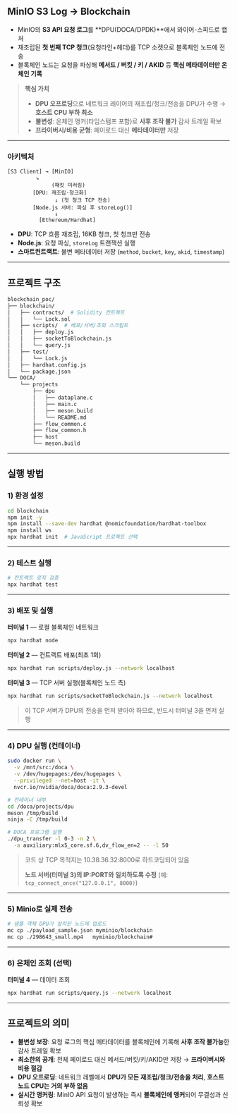 ## MinIO S3 Log → Blockchain

- MinIO의 **S3 API 요청 로그**를 **DPU(DOCA/DPDK)**에서 와이어-스피드로 캡처
- 재조립된 **첫 번째 TCP 청크**(요청라인+헤더)를 TCP 소켓으로 블록체인 노드에 전송
- 블록체인 노드는 요청을 파싱해 **메서드 / 버킷 / 키 / AKID** 등 **핵심 메타데이터만 온체인 기록**

> **핵심 가치**
> 
> - **DPU 오프로딩**으로 네트워크 레이어의 재조립/청크/전송을 DPU가 수행 → **호스트 CPU 부하 최소**
> - **불변성**: 온체인 앵커(타임스탬프 포함)로 **사후 조작 불가** 감사 트레일 확보
> - **프라이버시/비용 균형**: 페이로드 대신 **메타데이터만** 저장

---

### 아키텍처

```
[S3 Client] → [MinIO]
         ↘ 
		      (패킷 미러링)
        [DPU: 재조립·청크화]
               ↓ (첫 청크 TCP 전송)
        [Node.js 서버: 파싱 후 storeLog()]
               ↓
          [Ethereum/Hardhat]
```

- **DPU**: TCP 흐름 재조립, 16KB 청크, 첫 청크만 전송
- **Node.js**: 요청 파싱, `storeLog` 트랜잭션 실행
- **스마트컨트랙트**: 불변 메타데이터 저장 (`method`, `bucket`, `key`, `akid`, `timestamp`)

---

## 프로젝트 구조

```bash
blockchain_poc/
├── blockchain/
│   ├── contracts/  # Solidity 컨트렉트
│   │   └── Lock.sol
│   ├── scripts/  # 베포/서버/조회 스크립트
│   │   ├── deploy.js
│   │   ├── socketToBlockchain.js
│   │   └── query.js
│   ├── test/
│   │   └── Lock.js
│   ├── hardhat.config.js
│   └── package.json
└── DOCA/
    └── projects
        ├── dpu
        │   ├── dataplane.c
        │   ├── main.c
        │   ├── meson.build
        │   └── README.md
        ├── flow_common.c
        ├── flow_common.h
        ├── host
        └── meson.build

```

---

## 실행 방법

### 1) 환경 설정

```bash
cd blockchain
npm init -y
npm install --save-dev hardhat @nomicfoundation/hardhat-toolbox
npm install ws
npx hardhat init  # JavaScript 프로젝트 선택
```

---

### 2) 테스트 실행

```bash
# 컨트랙트 로직 검증
npx hardhat test
```

---

### 3) 배포 및 실행

**터미널 1** — 로컬 블록체인 네트워크

```bash
npx hardhat node
```

**터미널 2** — 컨트랙트 배포(최초 1회)

```bash
npx hardhat run scripts/deploy.js --network localhost
```

**터미널 3** — TCP 서버 실행(블록체인 노드 측)

```bash
npx hardhat run scripts/socketToBlockchain.js --network localhost
```

> 이 TCP 서버가 DPU의 전송을 먼저 받아야 하므로, 반드시 터미널 3을 먼저 실행
> 

---

### **4) DPU 실행 (컨테이너)**

```bash
sudo docker run \
  -v /mnt/src:/doca \
  -v /dev/hugepages:/dev/hugepages \
  --privileged --net=host -it \
  nvcr.io/nvidia/doca/doca:2.9.3-devel

# 컨테이너 내부
cd /doca/projects/dpu
meson /tmp/build
ninja -C /tmp/build

# DOCA 프로그램 실행
./dpu_transfer -l 0-3 -n 2 \
  -a auxiliary:mlx5_core.sf.6,dv_flow_en=2 -- -l 50

```

> 코드 상 TCP 목적지는 10.38.36.32:8000로 하드코딩되어 있음
> 
> 
> **노드 서버(터미널 3)의 IP:PORT와 일치하도록 수정**
> (예: `tcp_connect_once("127.0.0.1", 8000)`)
> 

---

### 5) Minio로 실제 전송

```bash
# 샘플 객체 DPU가 설치된 노드에 업로드
mc cp ./payload_sample.json myminio/blockchain
mc cp ./298643_small.mp4   myminio/blockchain#
```

---

### 6) 온체인 조회 (선택)

**터미널 4** — 데이터 조회

```bash
npx hardhat run scripts/query.js --network localhost
```

---

## 프로젝트의 의미

- **불변성 보장**: 요청 로그의 핵심 메타데이터를 블록체인에 기록해 **사후 조작 불가능**한 감사 트레일 확보
- **최소한의 공개**: 전체 페이로드 대신 메서드/버킷/키/AKID만 저장 → **프라이버시와 비용 절감**
- **DPU 오프로딩**: 네트워크 레벨에서 **DPU가 모든 재조립/청크/전송을 처리**, **호스트 노드 CPU는 거의 부하 없음**
- **실시간 앵커링**: MinIO API 요청이 발생하는 즉시 **블록체인에 앵커**되어 무결성과 신뢰성 확보